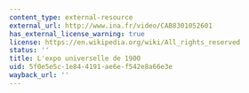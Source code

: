 ```yaml
---
content_type: external-resource
external_url: http://www.ina.fr/video/CAB8301052601
has_external_license_warning: true
license: https://en.wikipedia.org/wiki/All_rights_reserved
status: ''
title: L'expo universelle de 1900
uid: 5f0e5e5c-1e84-4191-ae6e-f542e8a66e3e
wayback_url: ''
---
```

